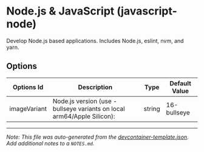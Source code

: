 
# Node.js & JavaScript (javascript-node)

Develop Node.js based applications. Includes Node.js, eslint, nvm, and yarn.

## Options

| Options Id | Description | Type | Default Value |
|-----|-----|-----|-----|
| imageVariant | Node.js version (use -bullseye variants on local arm64/Apple Silicon): | string | 16-bullseye |



---

_Note: This file was auto-generated from the [devcontainer-template.json](https://github.com/igecloudsdev/devcontainer-template/blob/main/src/javascript-node/devcontainer-template.json).  Add additional notes to a `NOTES.md`._
